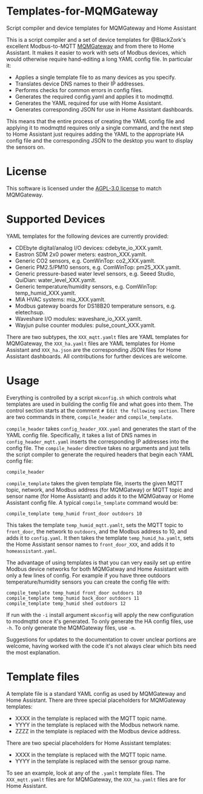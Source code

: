 # Templates-for-MQMGateway
Script compiler and device templates for MQMGateway and Home Assistant

This is a script compiler and a set of device templates for @BlackZork's
excellent Modbus-to-MQTT [MQMGateway](https://github.com/BlackZork/mqmgateway/)
and from there to Home Assistant.  It makes it easier to work with sets of
Modbus devices, which would otherwise require hand-editing a long YAML config
file.  In particular it:

* Applies a single template file to as many devices as you specify.
* Translates device DNS names to their IP addresses.
* Performs checks for common errors in config files.
* Generates the required config.yaml and applies it to modmqttd.
* Generates the YAML required for use with Home Assistant.
* Generates corresponding JSON for use in Home Assistant dashboards.

This means that the entire process of creating the YAML config file and
applying it to modmqttd requires only a single command, and the next step to
Home Assistant just requires adding the YAML to the appropriate HA config file
and the corresponding JSON to the desktop you want to display the sensors on.

# License

This software is licensed under the
[AGPL-3.0 license](https://www.gnu.org/licenses/agpl-3.0.html) to match
MQMGateway.

# Supported Devices

YAML templates for the following devices are currently provided:

- CDEbyte digital/analog I/O devices: cdebyte_io_XXX.yamlt. 
- Eastron SDM 2x0 power meters: eastron_XXX.yamlt.
- Generic CO2 sensors, e.g. ComWinTop: co2_XXX.yamlt.
- Generic PM2.5/PM10 sensors, e.g. ComWinTop: pm25_XXX.yamlt.
- Generic pressure-based water level sensors, e.g. Seeed Studio, QuiDian: water_level_XXX.yamlt.
- Generic temperature/humidity sensors, e.g. ComWinTop: temp_humid_XXX.yamlt.
- MIA HVAC systems: mia_XXX.yamlt.
- Modbus gateway boards for DS18B20 temperature sensors, e.g. eletechsup.
- Waveshare I/O modules: waveshare_io_XXX.yamlt.
- Wayjun pulse counter modules: pulse_count_XXX.yamlt.

There are two subtypes, the `XXX_mqtt.yamlt` files are YAML templates for
MQMGateway, the `XXX_ha.yamlt` files are YAML templates for Home Assistant and
`XXX_ha.json` are the corresponding JSON files for Home Assistant dashboards.
All contributions for further devices are welcome.

# Usage

Everything is controlled by a script `mkconfig.sh` which controls what
templates are used in building the config file and what goes into them.  The
control section starts at the comment `# Edit the following section`.  There
are two commands in there, `compile_header` and `compile_template`.

`compile_header` takes `config_header_XXX.yaml` and generates the start of the
YAML config file.  Specifically, it takes a list of DNS names in
`config_header_mqtt.yaml` inserts the corresponding IP addresses into the
config file.  The `compile_header` directive takes no arguments and just tells
the script compiler to generate the required headers that begin each YAML
config file:

```
compile_header 
```

`compile_template` takes the given template file, inserts the given MQTT
topic, network, and Modbus address (for MQMGatway) or MQTT topic and sensor
name (for Home Assistant) and adds it to the MQMGatway or Home Assistant
config file.  A typical `compile_template` command would be:

```
compile_template temp_humid front_door outdoors 10
```

This takes the template `temp_humid_mqtt.yamlt`, sets the MQTT topic to
`front_door`, the network to `outdoors`, and the Modbus address to 10, and
adds it to `config.yaml`.  It then takes the template `temp_humid_ha.yamlt`,
sets the Home Assistant sensor names to `front_door_XXX`, and adds it to
`homeassistant.yaml`.

The advantage of using templates is that you can very easily set up entire
Modbus device networks for both MQMGatway and Home Assistant with only a few
lines of config.  For example if you have three outdoors temperature/humidity
sensors you can create the config file with:

```
compile_template temp_humid front_door outdoors 10
compile_template temp_humid back_door outdoors 11
compile_template temp_humid shed outdoors 12
```

If run with the `-i` install argument `mkconfig` will apply the new
configuration to modmqttd once it's generated.  To only generate the HA config
files, use `-h`.  To only generate the MQMGateway files, use `-m`.

Suggestions for updates to the documentation to cover unclear portions are
welcome, having worked with the code it's not always clear which bits need the
most explanation.

# Template files

A template file is a standard YAML config as used by MQMGateway and Home
Assistant.  There are three special placeholders for MQMGateway templates:

- XXXX in the template is replaced with the MQTT topic name.
- YYYY in the template is replaced with the Modbus network name.
- ZZZZ in the template is replaced with the Modbus device address.

There are two special placeholders for Home Assistant templates:

- XXXX in the template is replaced with the MQTT topic name.
- YYYY in the template is replaced with the sensor group name.

To see an example, look at any of the `.yamlt` template files.  The
`XXX_mqtt.yamlt` files are for MQMGateway, the `XXX_ha.yamlt` files are for
Home Assistant.

